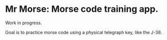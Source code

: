 # Mr Morse: Morse code training app.

Work in progress.

Goal is to practice morse code using a physical telegraph key, like the J-38.

